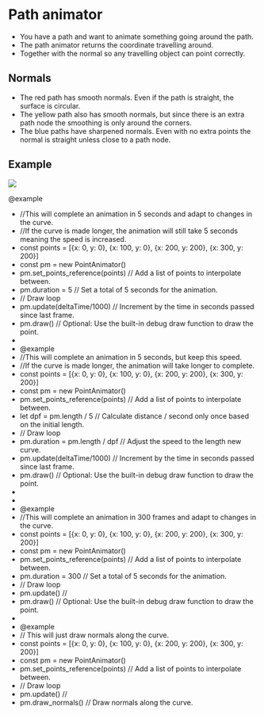 # Path animator
<ul>
<li>You have a path and want to animate something going around the path.</li>
<li>The path animator returns the coordinate travelling around.</li>
<li>Together with the normal so any travelling object can point correctly.</li>
</ul>

## Normals
<ul>
<li>
  The red path has smooth normals. Even if the path is straight, the surface is circular.
</li>
<li>
  The yellow path also has smooth normals, but since there is an extra path node the smoothing is only around the corners.
</li>
<li>
  The blue paths have sharpened normals. Even with no extra points the normal is straight unless close to a path node.
</li>
</ul>

## Example
![](https://github.com/spaderkung/path-animator-jb/blob/main/demo/demo_full_3.gif)

@example
 * //This will complete an animation in 5 seconds and adapt to changes in the curve.
 * //If the curve is made longer, the animation will still take 5 seconds meaning the speed is increased.
 * const points = [{x: 0, y: 0}, {x: 100, y: 0}, {x: 200, y: 200}, {x: 300, y: 200}]
 * const pm = new PointAnimator()
 * pm.set_points_reference(points) // Add a list of points to interpolate between.
 * pm.duration = 5                 // Set a total of 5 seconds for the animation.
 * // Draw loop
 * pm.update(deltaTime/1000)       // Increment by the time in seconds passed since last frame.
 * pm.draw()                       // Optional: Use the built-in debug draw function to draw the point.
 *
 * @example
 * //This will complete an animation in 5 seconds, but keep this speed.
 * //If the curve is made longer, the animation will take longer to complete.
 * const points = [{x: 0, y: 0}, {x: 100, y: 0}, {x: 200, y: 200}, {x: 300, y: 200}]
 * const pm = new PointAnimator()
 * pm.set_points_reference(points) // Add a list of points to interpolate between.
 * let dpf = pm.length / 5         // Calculate distance / second only once based on the initial length.
 * // Draw loop
 * pm.duration = pm.length / dpf   // Adjust the speed to the length new curve.
 * pm.update(deltaTime/1000)       // Increment by the time in seconds passed since last frame.
 * pm.draw()                       // Optional: Use the built-in debug draw function to draw the point.
 *
 * 
 * @example
 * //This will complete an animation in 300 frames and adapt to changes in the curve.
 * const points = [{x: 0, y: 0}, {x: 100, y: 0}, {x: 200, y: 200}, {x: 300, y: 200}]
 * const pm = new PointAnimator()
 * pm.set_points_reference(points) // Add a list of points to interpolate between.
 * pm.duration = 300               // Set a total of 5 seconds for the animation.
 * // Draw loop
 * pm.update()                     // 
 * pm.draw()                       // Optional: Use the built-in debug draw function to draw the point.
 * 
 * @example 
 * // This will just draw normals along the curve.
 * const points = [{x: 0, y: 0}, {x: 100, y: 0}, {x: 200, y: 200}, {x: 300, y: 200}]
 * const pm = new PointAnimator()
 * pm.set_points_reference(points) // Add a list of points to interpolate between.
 * // Draw loop
 * pm.update()                     //
 * pm.draw_normals()               // Draw normals along the curve.
